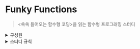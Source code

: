 # Funky Functions
> <쏙쏙 들어오는 함수형 코딩>을 읽는 함수형 프로그래밍 스터디

<details>
  <summary>구성원</summary>

<table>
	<tbody>
		<tr>
			<th><img width="150px" src="https://github.com/jong-k.png" alt="김종한"/></th>
			<th></th>
			<th></th>
		</tr>
		<tr>
			<th><a href="https://github.com/jong-k" target="_blank">김종한</a></th>
			<th></th>
			<th></th>
		</tr>
		<tr>
			<th></th>
			<th></th>
      <th></th>
		</tr>		
		<tr>
			<th></th>
			<th></th>
      <th></th>
		</tr>	
	</tbody>
</table>
  
</details>

<details>
  <summary>스터디 규칙</summary>

### 모임 일정
매주 수요일 19시

### 모임 장소
공덕역 2번출구 서울창업허브 회의실
  
</details>
